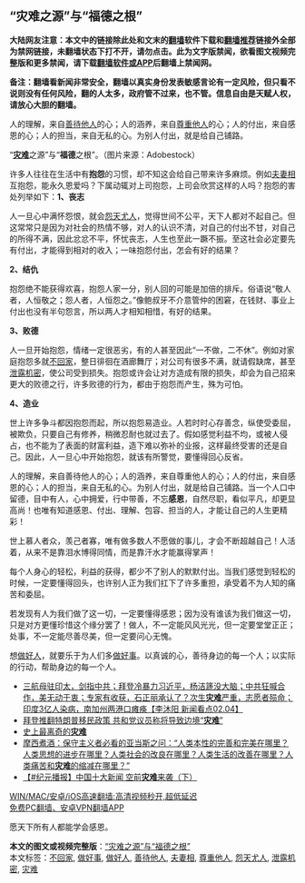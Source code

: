  <h2>“灾难之源”与“福德之根”</h2> <p class="notice"><b>大陆网友注意：本文中的链接除此处和文末的<a href="https://github.com/bannedbook/fanqiang" >翻墙</a>软件下载和<a href="https://github.com/killgcd/justmysocks/blob/master/README.md">翻墙推荐</a>链接外全部为禁网链接，未翻墙状态下打不开，请勿点击。此为文字版禁闻，欲看图文视频完整版和更多禁闻，请下载<a href="https://github.com/bannedbook/fanqiang">翻墙软件或APP</a>后翻墙上禁闻网。</p><p>备注：翻墙看新闻非常安全，翻墙以真实身份发表敏感言论有一定风险，但只看不说则没有任何风险，翻的人太多，政府管不过来，也不管。信息自由是天赋人权，请放心大胆的翻墙。</b></p>  <div class="entry"> <p id="summary">人的理解，来自<a href="https://www.bannedbook.org/bnews/tag/%E5%96%84%E5%BE%85%E4%BB%96%E4%BA%BA/" class="st_tag internal_tag" rel="tag" title="标签 善待他人 下的日志">善待他人</a>的心；人的涵养，来自<a href="https://www.bannedbook.org/bnews/tag/%E5%B0%8A%E9%87%8D%E4%BB%96%E4%BA%BA/" class="st_tag internal_tag" rel="tag" title="标签 尊重他人 下的日志">尊重他人</a>的心；人的付出，来自感恩的心；人的担当，来自无私的心。为别人付出，就是给自己铺路。</p> <p id="conimg">“<strong><a href="https://www.bannedbook.org/bnews/tag/%E7%81%BE%E9%9A%BE/" class="st_tag internal_tag" rel="tag" title="标签 灾难 下的日志">灾难</a></strong>之源”与“<strong>福德</strong>之根”。（图片来源：Adobestock）</p> <p>许多人往往在生活中有<strong>抱怨</strong>的习惯，却不知这会给自己带来许多麻烦。例如<a href="https://www.bannedbook.org/bnews/tag/%E5%A4%AB%E5%A6%BB%E7%9B%B8/" class="st_tag internal_tag" rel="tag" title="标签 夫妻相 下的日志">夫妻相</a>互抱怨，能永久恩爱吗？下属动辄对上司抱怨，上司会欣赏这样的人吗？抱怨的害处列举如下：<strong>1、丧志</strong></p> <p>人一旦心中满怀怨恨，就会<a href="https://www.bannedbook.org/bnews/tag/%E6%80%A8%E5%A4%A9%E5%B0%A4%E4%BA%BA/" class="st_tag internal_tag" rel="tag" title="标签 怨天尤人 下的日志">怨天尤人</a>，觉得世间不公平，天下人都对不起自己。但这常常只是因为对社会的热情不够，对人的认识不清，对自己的付出不甘，对自己的所得不满，因此忿忿不平，怀忧丧志，人生也至此一蹶不振。至这社会必定要先有付出，才能得到相对的收入；一味抱怨付出，怎会有好的结果？</p> <p><strong>2、结仇</strong></p>  <p>抱怨绝不能获得欢喜，抱怨人家一分，别人回的可能是加倍的排斥。俗语说“敬人者，人恒敬之；怨人者，人恒怨之。”像鲍叔牙不介意管仲的困窘，在钱财、事业上付出也没有半句怨言，所以两人才相知相惜，有好的结果。</p> <p><strong>3、败德</strong></p> <p>人一旦开始抱怨，情绪一定很恶劣，有的人甚至因此“一不做，二不休”。例如对家庭抱怨多就<a href="https://www.bannedbook.org/bnews/tag/%E4%B8%8D%E5%9B%9E%E5%AE%B6/" class="st_tag internal_tag" rel="tag" title="标签 不回家 下的日志">不回家</a>，整日徘徊在酒廊舞厅；对公司有很多不满，就请假缺席，甚至<a href="https://www.bannedbook.org/bnews/tag/%E6%B3%84%E9%9C%B2%E6%9C%BA%E5%AF%86/" class="st_tag internal_tag" rel="tag" title="标签 泄露机密 下的日志">泄露机密</a>，使公司受到损失。抱怨或许会让对方造成有限的损失，却会为自己招来更大的败德之行，许多败德的行为，都由于抱怨而产生，殊为可怕。</p> <p><strong>4、造业</strong></p> <p>世上许多争斗都因抱怨而起，所以抱怨易造业。人若时时心存善念，纵使受委屈，被欺负，只要自己有修养，稍微忍耐也就过去了。假如感觉利益不均，或被人侵占，也不能为了表面的财富利益，造下难以弥补的业报，这样最终受害的还是自己。因此，人一旦心中开始抱怨，就该有所警觉，要懂得回心反省。</p>  <p>人的理解，来自善待他人的心；人的涵养，来自尊重他人的心；人的付出，来自感恩的心；人的担当，来自无私的心。为别人付出，就是给自己铺路。当一个人口中留德，目中有人，心中拥爱，行中带善，不忘<strong>感恩</strong>，自然尽职，看似平凡，却更显高尚！也唯有知道感恩、付出、理解、包容、担当的人，才能让自己的人生更精彩！</p> <p>世上慕人者众，羡己者寡，唯有做多数人不愿做的事儿，才会不断超越自己！人活着，从来不是靠泪水博得同情，而是靠汗水才能赢得掌声！</p> <p>每个人身心的轻松，利益的获得，都少不了别人的默默付出。当我们感觉到轻松的时候，一定要懂得回头，也许别人正为我们扛下了许多重担，承受着不为人知的痛苦和委屈。</p> <p>若发现有人为我们做了这一切，一定要懂得感恩；因为没有谁该为我们做这一切，只是对方更懂珍惜这个缘分罢了！做人，不一定能风风光光，但一定要堂堂正正；处事，不一定能尽善尽美，但一定要问心无愧。</p> <p>想<a href="https://www.bannedbook.org/bnews/tag/%E5%81%9A%E5%A5%BD%E4%BA%BA/" class="st_tag internal_tag" rel="tag" title="标签 做好人 下的日志">做好人</a>，就要乐于为人们多<a href="https://www.bannedbook.org/bnews/tag/%E5%81%9A%E5%A5%BD%E4%BA%8B/" class="st_tag internal_tag" rel="tag" title="标签 做好事 下的日志">做好事</a>。以真诚的心，善待身边的每一个人；以实际的行动，帮助身边的每一个人。</p>  <ul class='op-related-articles' title='相关阅读'> <li><a href='https://www.bannedbook.org/bnews/bannedvideo/20210204/1481106.html' target='_blank'>三航母驻印太，剑指中共；拜登冷暴力习近平，杨洁篪没大脑；中共狂喊合作，美无动于衷；专家有收获，石正丽承认了？次生<b>灾难</b>严重，志愿者殒命；印度3亿人染病，南加州两港口瘫痪【李沐阳 新闻看点02.04】</a></li> <li><a href='https://www.bannedbook.org/bnews/worldnews/usa/20210203/1480292.html' target='_blank'>拜登推翻特朗普移民政策 共和党议员称将导致边境“<b>灾难</b>”</a></li> <li><a href='https://www.bannedbook.org/bnews/funmedia/20210131/1478414.html' target='_blank'>史上最离奇的<b>灾难</b></a></li> <li><a href='https://www.bannedbook.org/bnews/bannedvideo/20210131/1478198.html' target='_blank'>摩西煮酒：保守主义者必看的亚当斯之问：“人类本性的完善和完美在哪里？人类思想的进步在哪里？人类社会的改良在哪里？人类生活的改善在哪里？人类痛苦和<b>灾难</b>的缩减在哪里？”</a></li> <li><a href='https://www.bannedbook.org/bnews/bannedvideo/20210130/1478009.html' target='_blank'>【#纪元播报】中国十大新闻 空前<b>灾难</b>来袭（下）</a></li> </ul> <p class="texttj"> <a href="https://github.com/bannedbook/fanqiang/wiki/V2ray%E6%9C%BA%E5%9C%BA" target="_blank">WIN/MAC/安卓/iOS高速翻墙:高清视频秒开,超低延迟</a><br/> <a href="https://github.com/bannedbook/fanqiang/wiki/%E7%A6%81%E9%97%BB%E7%BD%91%E5%AE%89%E5%8D%93%E7%BF%BB%E5%A2%99%E6%96%B0%E9%97%BBAPP" target="_blank">免费PC翻墙、安卓VPN翻墙APP</a></p><p>愿天下所有人都能学会感恩。</p><a name='sharetosocial'></a>       <div><b>本文的图文或视频完整版</b>：<a href='https://www.bannedbook.org/bnews/comments/20210204/1481134.html'>“灾难之源”与“福德之根”</a></div>  </div><!--END ENTRY--> <div class="postfooter"> <div>本文标签：<a href="https://www.bannedbook.org/bnews/tag/%E4%B8%8D%E5%9B%9E%E5%AE%B6/" rel="tag">不回家</a>, <a href="https://www.bannedbook.org/bnews/tag/%E5%81%9A%E5%A5%BD%E4%BA%8B/" rel="tag">做好事</a>, <a href="https://www.bannedbook.org/bnews/tag/%E5%81%9A%E5%A5%BD%E4%BA%BA/" rel="tag">做好人</a>, <a href="https://www.bannedbook.org/bnews/tag/%E5%96%84%E5%BE%85%E4%BB%96%E4%BA%BA/" rel="tag">善待他人</a>, <a href="https://www.bannedbook.org/bnews/tag/%E5%A4%AB%E5%A6%BB%E7%9B%B8/" rel="tag">夫妻相</a>, <a href="https://www.bannedbook.org/bnews/tag/%E5%B0%8A%E9%87%8D%E4%BB%96%E4%BA%BA/" rel="tag">尊重他人</a>, <a href="https://www.bannedbook.org/bnews/tag/%E6%80%A8%E5%A4%A9%E5%B0%A4%E4%BA%BA/" rel="tag">怨天尤人</a>, <a href="https://www.bannedbook.org/bnews/tag/%E6%B3%84%E9%9C%B2%E6%9C%BA%E5%AF%86/" rel="tag">泄露机密</a>, <a href="https://www.bannedbook.org/bnews/tag/%E7%81%BE%E9%9A%BE/" rel="tag">灾难</a></div>  </div><!--END POSTFOOTER--> 
